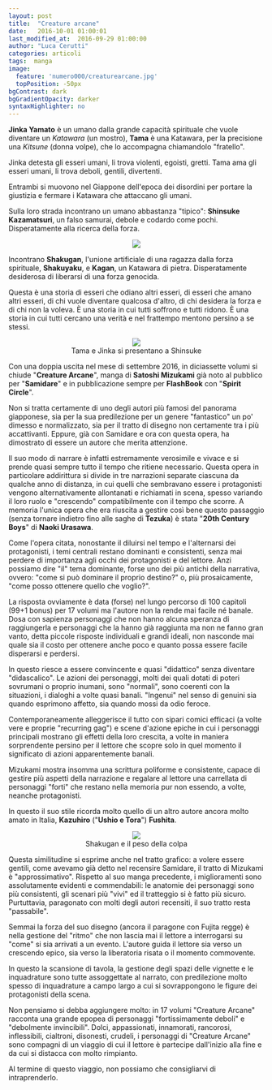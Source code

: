```yaml
---
layout: post
title:  "Creature arcane"
date:   2016-10-01 01:00:01
last_modified_at:  2016-09-29 01:00:00
author: "Luca Cerutti"
categories: articoli
tags:  manga
image:
  feature: 'numero000/creaturearcane.jpg'
  topPosition: -50px
bgContrast: dark
bgGradientOpacity: darker
syntaxHighlighter: no
---
```

**Jinka Yamato** è un umano dalla grande capacità spirituale che vuole diventare un _Katawara_ (un mostro), **Tama** è una Katawara, per la precisione una _Kitsune_ (donna volpe), che lo accompagna chiamandolo &quot;fratello&quot;.

Jinka detesta gli esseri umani, li trova violenti, egoisti, gretti. Tama ama gli esseri umani, li trova deboli, gentili, divertenti.

Entrambi si muovono nel Giappone dell&#39;epoca dei disordini per portare la giustizia e fermare i Katawara che attaccano gli umani.

Sulla loro strada incontrano un umano abbastanza &quot;tipico&quot;: **Shinsuke Kazamatsuri**, un falso samurai, debole e codardo come pochi. Disperatamente alla ricerca della forza.

<p align="center"><img src="{{ site.baseurl_posts_img }}numero000/creaturearcane_cover.jpg" /></p>

Incontrano **Shakugan**, l&#39;unione artificiale di una ragazza dalla forza spirituale, **Shakuyaku**, e **Kagan**, un Katawara di pietra. Disperatamente desiderosa di liberarsi di una forza genocida.

Questa è una storia di esseri che odiano altri esseri, di esseri che amano altri esseri, di chi vuole diventare qualcosa d&#39;altro, di chi desidera la forza e di chi non la voleva. È una storia in cui tutti soffrono e tutti ridono. È una storia in cui tutti cercano una verità e nel frattempo mentono persino a se stessi.

<p align="center"><img src="{{ site.baseurl_posts_img }}numero000/creaturearcane01.jpg" /><br>
<span class="didascalia">Tama e Jinka si presentano a Shinsuke</span></p>

Con una doppia uscita nel mese di settembre 2016, in diciassette volumi si chiude &quot;**Creature Arcane**&quot;, manga di **Satoshi Mizukami** già noto al pubblico per &quot;**Samidare**&quot; e in pubblicazione sempre per **FlashBook** con &quot;**Spirit Circle**&quot;.

Non si tratta certamente di uno degli autori più famosi del panorama giapponese, sia per la sua predilezione per un genere &quot;fantastico&quot; un po&#39; dimesso e normalizzato, sia per il tratto di disegno non certamente tra i più accattivanti. Eppure, già con Samidare e ora con questa opera, ha dimostrato di essere un autore che merita attenzione.

Il suo modo di narrare è infatti estremamente verosimile e vivace e si prende quasi sempre tutto il tempo che ritiene necessario. Questa opera in particolare addirittura si divide in tre narrazioni separate ciascuna da qualche anno di distanza, in cui quelli che sembravano essere i protagonisti vengono alternativamente allontanati e richiamati in scena, spesso variando il loro ruolo e &quot;crescendo&quot; compatibilmente con il tempo che scorre. A memoria l&#39;unica opera che era riuscita a gestire così bene questo passaggio (senza tornare indietro fino alle saghe di **Tezuka**) è stata &quot;**20th Century Boys**&quot; di **Naoki Urasawa**.

Come l&#39;opera citata, nonostante il diluirsi nel tempo e l&#39;alternarsi dei protagonisti, i temi centrali restano dominanti e consistenti, senza mai perdere di importanza agli occhi dei protagonisti e del lettore. Anzi possiamo dire &quot;il&quot; tema dominante, forse uno dei più antichi della narrativa, ovvero: &quot;come si può dominare il proprio destino?&quot; o, più prosaicamente, &quot;come posso ottenere quello che voglio?&quot;.

La risposta ovviamente è data (forse) nel lungo percorso di 100 capitoli (99+1 bonus) per 17 volumi ma l&#39;autore non la rende mai facile né banale. Dosa con sapienza personaggi che non hanno alcuna speranza di raggiungerla e personaggi che la hanno già raggiunta ma non ne fanno gran vanto, detta piccole risposte individuali e grandi ideali, non nasconde mai quale sia il costo per ottenere anche poco e quanto possa essere facile disperarsi e perdersi.

In questo riesce a essere convincente e quasi &quot;didattico&quot; senza diventare &quot;didascalico&quot;. Le azioni dei personaggi, molti dei quali dotati di poteri sovrumani o proprio inumani, sono &quot;normali&quot;, sono coerenti con la situazioni, i dialoghi a volte quasi banali. &quot;Ingenui&quot; nel senso di genuini sia quando esprimono affetto, sia quando mossi da odio feroce.

Contemporaneamente alleggerisce il tutto con sipari comici efficaci (a volte vere e proprie &quot;recurring gag&quot;) e scene d&#39;azione epiche in cui i personaggi principali mostrano gli effetti della loro crescita, a volte in maniera sorprendente persino per il lettore che scopre solo in quel momento il significato di azioni apparentemente banali.

Mizukami mostra insomma una scrittura poliforme e consistente, capace di gestire più aspetti della narrazione e regalare al lettore una carrellata di personaggi &quot;forti&quot; che restano nella memoria pur non essendo, a volte, neanche protagonisti.

In questo il suo stile ricorda molto quello di un altro autore ancora molto amato in Italia, **Kazuhiro** (&quot;**Ushio e Tora**&quot;) **Fushita**.

<p align="center"><img src="{{ site.baseurl_posts_img }}numero000/creaturearcane02.jpg" /><br>
<span class="didascalia">Shakugan e il peso della colpa</span></p>

Questa similitudine si esprime anche nel tratto grafico: a volere essere gentili, come avevamo già detto nel recensire Samidare, il tratto di Mizukami è &quot;approssimativo&quot;. Rispetto al suo manga precedente, i miglioramenti sono assolutamente evidenti e commendabili: le anatomie dei personaggi sono più consistenti, gli scenari più &quot;vivi&quot; ed il tratteggio si è fatto più sicuro. Purtuttavia, paragonato con molti degli autori recensiti, il suo tratto resta &quot;passabile&quot;.

Semmai la forza del suo disegno (ancora il paragone con Fujita regge) è nella gestione del &quot;ritmo&quot; che non lascia mai il lettore a interrogarsi su &quot;come&quot; si sia arrivati a un evento. L&#39;autore guida il lettore sia verso un crescendo epico, sia verso la liberatoria risata o il momento commovente.

In questo la scansione di tavola, la gestione degli spazi delle vignette e le inquadrature sono tutte assoggettate al narrato, con predilezione molto spesso di inquadrature a campo largo a cui si sovrappongono le figure dei protagonisti della scena.

Non pensiamo si debba aggiungere molto: in 17 volumi &quot;Creature Arcane&quot; racconta una grande epopea di personaggi &quot;fortissimamente deboli&quot; e &quot;debolmente invincibili&quot;. Dolci, appassionati, innamorati, rancorosi, inflessibili, cialtroni, disonesti, crudeli, i personaggi di &quot;Creature Arcane&quot; sono compagni di un viaggio di cui il lettore è partecipe dall&#39;inizio alla fine e da cui si distacca con molto rimpianto.

Al termine di questo viaggio, non possiamo che consigliarvi di intraprenderlo.